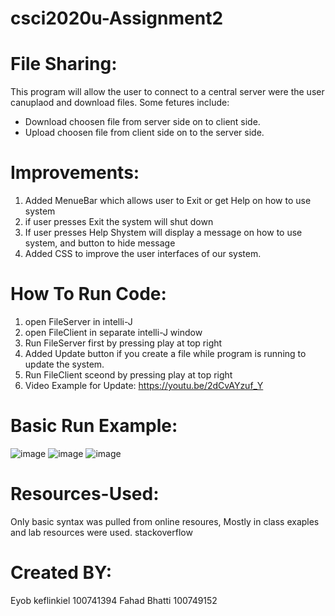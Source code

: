# csci2020u-Assignment2 

# File Sharing:
This program will allow the user to connect to a central server were the user canuplaod and download files. Some fetures include:
- Download choosen file from server side on to client side.
- Upload choosen file from client side on to the server side.

# Improvements:
1. Added MenueBar which allows user to Exit or get Help on how to use system
2. if user presses Exit the system will shut down 
3. If user presses Help Shystem will display a message on how to use system, and button to hide message
4. Added CSS to improve the user interfaces of our system.

# How To Run Code:
1. open FileServer in intelli-J
2. open FileClient in separate intelli-J window
3. Run FileServer first by pressing play at top right
4. Added Update button if you create a file while program is running to update the system.
5. Run FileClient sceond by pressing play at top right
6. Video Example for Update: https://youtu.be/2dCvAYzuf_Y

# Basic Run Example:

![image](https://user-images.githubusercontent.com/61993813/113470163-72747b00-9421-11eb-88df-c897db0da50b.png)
![image](https://user-images.githubusercontent.com/61993813/113470181-8fa94980-9421-11eb-84b6-ccb548659cb5.png)
![image](https://user-images.githubusercontent.com/61993813/113470192-a8b1fa80-9421-11eb-8b47-bd282de8a505.png)

# Resources-Used:
Only basic syntax was pulled from online resoures, Mostly in class exaples and lab resources were used.
stackoverflow


# Created BY:
Eyob keflinkiel 100741394  Fahad Bhatti 100749152 




